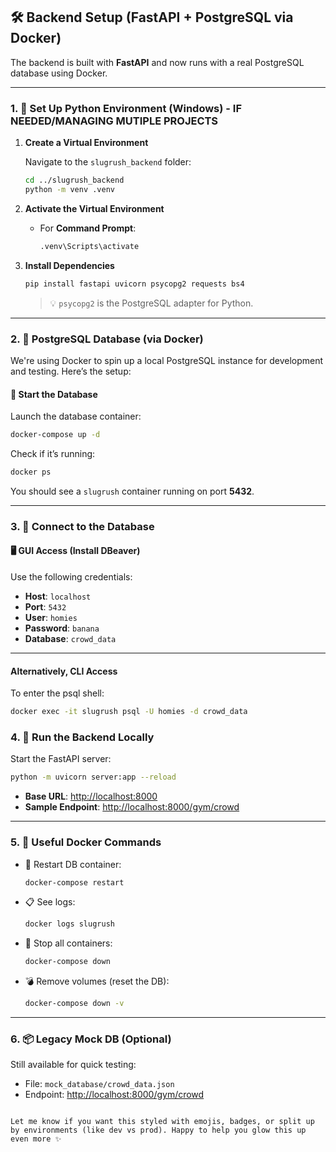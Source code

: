 ## 🛠️ Backend Setup (FastAPI + PostgreSQL via Docker)

The backend is built with **FastAPI** and now runs with a real PostgreSQL database using Docker.

---

### 1. 🐍 Set Up Python Environment (Windows) - IF NEEDED/MANAGING MUTIPLE PROJECTS

1. **Create a Virtual Environment**

   Navigate to the `slugrush_backend` folder:

   ```bash
   cd ../slugrush_backend
   python -m venv .venv
   ```

2. **Activate the Virtual Environment**

   - For **Command Prompt**:

     ```bash
     .venv\Scripts\activate
     ```

3. **Install Dependencies**

   ```bash
   pip install fastapi uvicorn psycopg2 requests bs4
   ```

   > 💡 `psycopg2` is the PostgreSQL adapter for Python.

---

### 2. 🐘 PostgreSQL Database (via Docker)

We're using Docker to spin up a local PostgreSQL instance for development and testing. Here’s the setup:

#### 🚀 Start the Database

Launch the database container:

```bash
docker-compose up -d
```

Check if it’s running:

```bash
docker ps
```

You should see a `slugrush` container running on port **5432**.

---

### 3. 🔌 Connect to the Database

#### 🖥️ GUI Access (Install DBeaver)

Use the following credentials:

- **Host**: `localhost`
- **Port**: `5432`
- **User**: `homies`
- **Password**: `banana`
- **Database**: `crowd_data`

---

#### Alternatively, CLI Access

To enter the psql shell:

```bash
docker exec -it slugrush psql -U homies -d crowd_data
```

### 4. 🚀 Run the Backend Locally

Start the FastAPI server:

```bash
python -m uvicorn server:app --reload
```

- **Base URL**: [http://localhost:8000](http://localhost:8000)
- **Sample Endpoint**: [http://localhost:8000/gym/crowd](http://localhost:8000/gym/crowd)

---

### 5. 🐳 Useful Docker Commands

- 🔄 Restart DB container:

  ```bash
  docker-compose restart
  ```

- 📋 See logs:

  ```bash
  docker logs slugrush
  ```

- 🛑 Stop all containers:

  ```bash
  docker-compose down
  ```

- 💣 Remove volumes (reset the DB):

  ```bash
  docker-compose down -v
  ```

---

### 6. 📦 Legacy Mock DB (Optional)

Still available for quick testing:

- File: `mock_database/crowd_data.json`
- Endpoint: [http://localhost:8000/gym/crowd](http://localhost:8000/gym/crowd)
```

Let me know if you want this styled with emojis, badges, or split up by environments (like dev vs prod). Happy to help you glow this up even more ✨